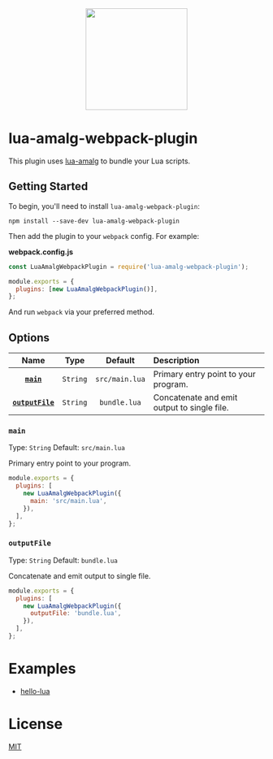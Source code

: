 <div align="center">
  <a href="https://github.com/webpack/webpack">
    <img width="200" height="200" src="https://webpack.js.org/assets/icon-square-big.svg">
  </a>
</div>

# lua-amalg-webpack-plugin

This plugin uses <a href="https://github.com/siffiejoe/lua-amalg">lua-amalg</a> to bundle your Lua scripts.

## Getting Started

To begin, you'll need to install `lua-amalg-webpack-plugin`:

```console
npm install --save-dev lua-amalg-webpack-plugin
```

Then add the plugin to your `webpack` config. For example:

**webpack.config.js**

```js
const LuaAmalgWebpackPlugin = require('lua-amalg-webpack-plugin');

module.exports = {
  plugins: [new LuaAmalgWebpackPlugin()],
};
```

And run `webpack` via your preferred method.

## Options

|              Name               |   Type   |    Default     | Description                                 |
| :-----------------------------: | :------: | :------------: | :------------------------------------------ |
|       **[`main`](#main)**       | `String` | `src/main.lua` | Primary entry point to your program.        |
| **[`outputFile`](#outputFile)** | `String` |  `bundle.lua`  | Concatenate and emit output to single file. |

### `main`

Type: `String`
Default: `src/main.lua`

Primary entry point to your program.

```js
module.exports = {
  plugins: [
    new LuaAmalgWebpackPlugin({
      main: 'src/main.lua',
    }),
  ],
};
```

### `outputFile`

Type: `String`
Default: `bundle.lua`

Concatenate and emit output to single file.

```js
module.exports = {
  plugins: [
    new LuaAmalgWebpackPlugin({
      outputFile: 'bundle.lua',
    }),
  ],
};
```

# Examples

* [hello-lua](examples/hello-lua/README.md)

# License

[MIT](./LICENSE)
